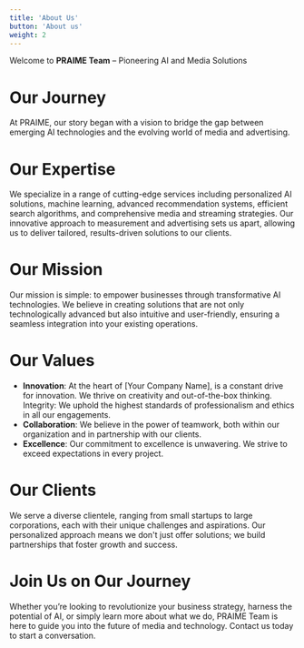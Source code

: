 ```yaml
---
title: 'About Us'
button: 'About us'
weight: 2
---
```


Welcome to **PRAIME Team** – Pioneering AI and Media Solutions

# Our Journey
At PRAIME, our story began with a vision to bridge the gap between emerging AI technologies and the evolving world of media and advertising. 

<!--Founded in 2024 by Edward Cui, an AI Researcher and Engineer, we have grown into a team of dedicated experts passionate about leveraging the power of AI to transform businesses.-->

# Our Expertise

We specialize in a range of cutting-edge services including personalized AI solutions, machine learning, advanced recommendation systems, efficient search algorithms, and comprehensive media and streaming strategies. Our innovative approach to measurement and advertising sets us apart, allowing us to deliver tailored, results-driven solutions to our clients.

# Our Mission

Our mission is simple: to empower businesses through transformative AI technologies. We believe in creating solutions that are not only technologically advanced but also intuitive and user-friendly, ensuring a seamless integration into your existing operations.

# Our Values

* **Innovation**: At the heart of [Your Company Name], is a constant drive for innovation. We thrive on creativity and out-of-the-box thinking.
Integrity: We uphold the highest standards of professionalism and ethics in all our engagements.
* **Collaboration**: We believe in the power of teamwork, both within our organization and in partnership with our clients.
* **Excellence**: Our commitment to excellence is unwavering. We strive to exceed expectations in every project.

# Our Clients

We serve a diverse clientele, ranging from small startups to large corporations, each with their unique challenges and aspirations. Our personalized approach means we don't just offer solutions; we build partnerships that foster growth and success.

# Join Us on Our Journey

Whether you’re looking to revolutionize your business strategy, harness the potential of AI, or simply learn more about what we do, PRAIME Team is here to guide you into the future of media and technology. Contact us today to start a conversation.

